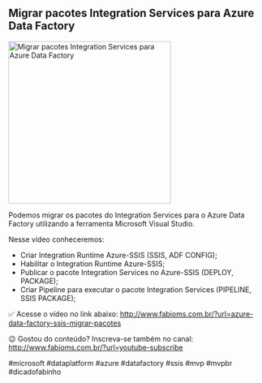## Migrar pacotes Integration Services para Azure Data Factory

<img src="https://fabioms.com.br//uploads/youtube/2y-UqYBTYxE.png" alt="Migrar pacotes Integration Services para Azure Data Factory" title="Azure Data Factory" width="320"/>

Podemos migrar os pacotes do Integration Services para o Azure Data Factory utilizando a ferramenta Microsoft Visual Studio.

Nesse vídeo conheceremos:
- Criar Integration Runtime Azure-SSIS (SSIS, ADF CONFIG);
- Habilitar o Integration Runtime Azure-SSIS;
- Publicar o pacote Integration Services no Azure-SSIS (DEPLOY, PACKAGE);
- Criar Pipeline para executar o pacote Integration Services (PIPELINE, SSIS PACKAGE);

✅ Acesse o vídeo no link abaixo:
http://www.fabioms.com.br/?url=azure-data-factory-ssis-migrar-pacotes

😉 Gostou do conteúdo? Inscreva-se também no canal:
http://www.fabioms.com.br/?url=youtube-subscribe 

#microsoft #dataplatform #azure #datafactory #ssis #mvp #mvpbr #dicadofabinho
